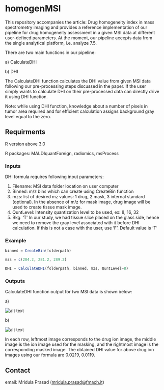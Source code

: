 # homogenMSI

This repository accompanies the article: Drug homogeneity index in mass spectrometry imaging and provides a reference implementation of our pipeline for drug homogeneity assessment in a given MSI data at different user-defined parameters. At the moment, our pipeline accepts data from the single analytical platform, i.e. analyze 7.5.  

There are two main functions in our pipeline: 

a)	CalculateDHI

b)	DHI

The CalculateDHI function calculates the DHI value from given  MSI data following our pre-processing steps discussed in the paper. If the user simply wants to calculate DHI on their pre-processed data can directly drive it using DHI function. 

Note: while using DHI function, knowledge about a number of pixels in tumor area required and for efficient calculation assigns background gray level equal to the zero. 

## Requirments
R version above 3.0

R packages: MALDIquantForeign, radiomics, msProcess

### Inputs

DHI formula requires following input parameters:

1.	Filename: MSI data folder location on user computer
2.	Binned: m/z bins which can create using CreateBin function
3.	mzs: list of desired mz values: 1 drug, 2 mask, 3 internal standard (optional). In the absence of m/z for mask image, drug image will be used to create tissue mask image.
4.	QuntLevel: Intensity quantization level to be used, ex: 8, 16, 32
5.	Bkg: ‘T’ In our study, we had tissue slice placed on the glass side, hence we need to remove the gray level associated with it before DHI calculation. If this is not a case with the user, use ‘F’. Default value is ‘T’

### Example

```javascript
binned = CreateBin(folderpath)

mzs = c(284.2, 281.2, 289.2)

DHI = CalculateDHI(folderpath, binned, mzs, QuntLevel=8)

```

### Outputs

CalculateDHI function output for two MSI data is shown below:

a) 

![alt text](https://github.com/pietrofranceschi/homogenPy/blob/master/A2780_AVA%20%23326%201.png)

b) 

![alt text](https://github.com/pietrofranceschi/homogenPy/blob/master/A2780_PTX%20%23352%202.png)

In each row, leftmost image corresponds to the drug ion image, the middle image is the ion image used for the masking, and the rightmost image is the corresponding masked image. The obtained DHI value for above drug ion images using our formula are 0.0219, 0.0119.

## Contact

email: Mridula Prasad (<mridula.prasad@fmach.it>)
